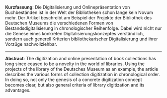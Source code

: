 **Kurzfassung**: Die Digitalisierung und Onlinepräsentation von Buchbeständen ist in der Welt der Bibliotheken schon lange kein Novum mehr. Der Artikel beschreibt am Beispiel der Projekte der Bibliothek des Deutschen Museums die verschiedenen Formen von Bestandsdigitalisierung in chronologischer Reihenfolge. Dabei wird nicht nur die Genese eines konkreten Digitalisierungskonzeptes verständlich, sondern auch generell Kriterien bibliothekarischer Digitalisierung und ihrer Vorzüge nachvollziehbar.



---

**Abstract**: The digitization and online presentation of book collections has long since ceased to be a novelty in the world of libraries. Using the projects of the library of the Deutsches Museum as an example, the article describes the various forms of collection digitization in chronological order. In doing so, not only the genesis of a concrete digitization concept becomes clear, but also general criteria of library digitization and its advantages.